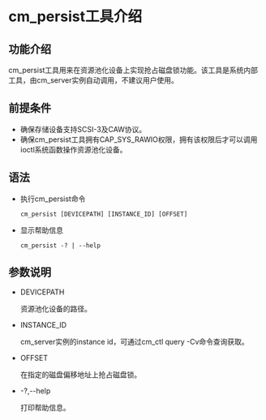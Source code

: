 # cm\_persist工具介绍

## 功能介绍<a name="section125419154813"></a>

cm\_persist工具用来在资源池化设备上实现抢占磁盘锁功能。该工具是系统内部工具，由cm\_server实例自动调用，不建议用户使用。

## 前提条件<a name="section14602518109"></a>

-   确保存储设备支持SCSI-3及CAW协议。
-   确保cm\_persist工具拥有CAP\_SYS\_RAWIO权限，拥有该权限后才可以调用ioctl系统函数操作资源池化设备。

## 语法<a name="section554725769"></a>

-   执行cm\_persist命令

    ```
    cm_persist [DEVICEPATH] [INSTANCE_ID] [OFFSET]
    ```

-   显示帮助信息

    ```
    cm_persist -? | --help
    ```


## 参数说明<a name="section187851955142614"></a>

-   DEVICEPATH

    资源池化设备的路径。

-   INSTANCE\_ID

    cm\_server实例的instance id，可通过cm\_ctl query -Cv命令查询获取。

-   OFFSET

    在指定的磁盘偏移地址上抢占磁盘锁。

-   -?,--help

    打印帮助信息。


